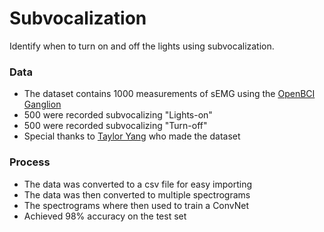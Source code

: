 # Subvocalization
Identify when to turn on and off the lights using subvocalization.
### Data
- The dataset contains 1000 measurements of sEMG using the [OpenBCI Ganglion](https://shop.openbci.com/products/pre-order-ganglion-board?variant=13461804483)
- 500 were recorded subvocalizing "Lights-on"
- 500 were recorded subvocalizing "Turn-off"
- Special thanks to [Taylor Yang](https://github.com/rdmcolorz) who made the dataset
### Process
- The data was converted to a csv file for easy importing
- The data was then converted to multiple spectrograms
- The spectrograms where then used to train a ConvNet
- Achieved 98% accuracy on the test set
